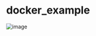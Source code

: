 # docker_example

![image](https://user-images.githubusercontent.com/47457693/172268502-d923f75d-94d9-4d99-9649-2e288e2a7dce.png)
